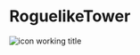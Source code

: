 # RoguelikeTower
![icon](https://github.com/nuwapi/RoguelikeTower/blob/master/icon.gif)
working title
